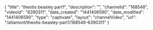 {
    "title": "theotis beasley part1",
    "description": "",
    "channelid": "168548",
    "videoid": "6390311",
    "date_created": "1441406590",
    "date_modified": "1441406590",
    "type": "captivate",
    "layout": "channelVideo",
    "url": "\/altamont\/theotis-beasley-part1\/168548-6390311"
}